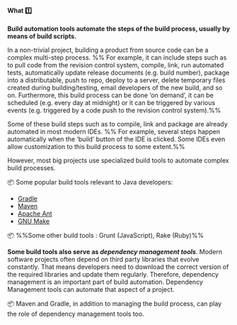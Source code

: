 <link rel="stylesheet" href="{{baseUrl}}/css/textbook.css">

<div class="website-content">

<div id="title">

#### What :one:

</div>

<div id="body">

**Build automation tools automate the steps of the build process, usually by means of build scripts.**

In a non-trivial project, building a product from source code can be a complex multi-step process. %%&nbsp;For example, it can include steps such as to pull code from the revision control system, compile, link, run automated tests, automatically update release documents (e.g. build number), package into a distributable, push to repo, deploy to a server, delete temporary files created during building/testing, email developers of the new build, and so on. Furthermore, this build process can be done ‘on demand’, it can be scheduled (e.g. every day at midnight) or it can be triggered by various events (e.g. triggered by a code push to the revision control system).%%

Some of these build steps such as to compile, link and package are already automated in most modern IDEs. %%&nbsp;For example, several steps happen automatically when the ‘build’ button of the IDE is clicked. Some IDEs even allow customization to this build process to some extent.%%

However, most big projects use specialized build tools to automate complex build processes.

<tip-box> 

:package: Some popular build tools relevant to Java developers:

* [Gradle](https://gradle.org/)
* [Maven](http://maven.apache.org/)
* [Apache Ant](http://ant.apache.org/)
* [GNU Make](http://www.gnu.org/software/make/)

:package: %%Some other build tools : Grunt (JavaScript), Rake (Ruby)%%

</tip-box>

**Some build tools also serve as _dependency management tools_**. Modern software projects often depend on third party libraries that evolve constantly. That means developers need to download the correct version of the required libraries and update them regularly. Therefore, dependency management is an important part of build automation. Dependency Management tools can automate that aspect of a project. 

<tip-box> 

:package: Maven and Gradle, in addition to managing the build process, can play the role of dependency management tools too.

</tip-box>

</div>

<div id="extras">

<include src="resources.md" />
<include src="exercises.md" />

</div>

</div>
